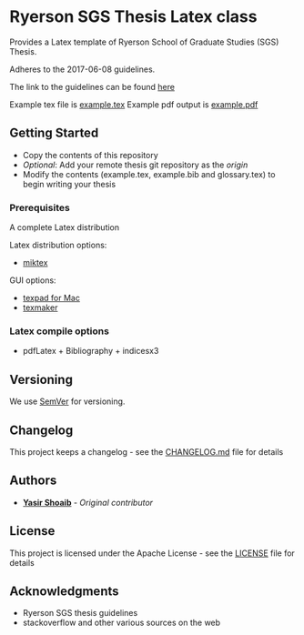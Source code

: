 # Ryerson SGS Thesis Latex class
Provides a Latex template of Ryerson School of Graduate Studies (SGS) Thesis.

Adheres to the 2017-06-08 guidelines.

The link to the guidelines can be found [here](https://www.ryerson.ca/graduate/student-guide/academic-matters/dissertation-thesis-exams/)

Example tex file is [example.tex](example.tex)
Example pdf output is [example.pdf](example.pdf)

## Getting Started
- Copy the contents of this repository
- *Optional*: Add your remote thesis git repository as the *origin*
- Modify the contents (example.tex, example.bib and glossary.tex) to begin writing your thesis

### Prerequisites
A complete Latex distribution

Latex distribution options:
- [miktex](https://miktex.org)

GUI options:
- [texpad for Mac](https://www.texpad.com)
- [texmaker](http://www.xm1math.net/texmaker/download.html)


### Latex compile options
- pdfLatex + Bibliography + indicesx3

## Versioning
We use [SemVer](http://semver.org/) for versioning.

## Changelog
This project keeps a changelog - see the [CHANGELOG.md](CHANGELOG.md) file for details

## Authors
* [**Yasir Shoaib**](https://github.com/yshoaib) - *Original contributor*

## License
This project is licensed under the Apache License - see the [LICENSE](LICENSE) file for details

## Acknowledgments
* Ryerson SGS thesis guidelines
* stackoverflow and other various sources on the web
